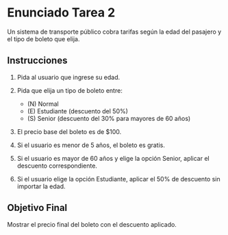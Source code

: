 # Enunciado Tarea 2

Un sistema de transporte público cobra tarifas según la edad del pasajero y el tipo de boleto que elija.

## Instrucciones

1) Pida al usuario que ingrese su edad.
2) Pida que elija un tipo de boleto entre:
    - (N) Normal
    - (E) Estudiante (descuento del 50%)
    - (S) Senior (descuento del 30% para mayores de 60 años)

3) El precio base del boleto es de $100.
4) Si el usuario es menor de 5 años, el boleto es gratis.
5) Si el usuario es mayor de 60 años y elige la opción Senior, aplicar el descuento correspondiente.
6) Si el usuario elige la opción Estudiante, aplicar el 50% de descuento sin importar la edad.

## Objetivo Final

Mostrar el precio final del boleto con el descuento aplicado.


